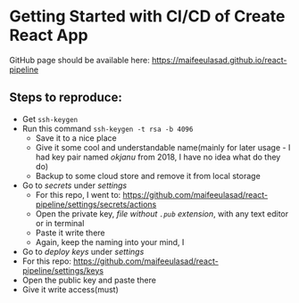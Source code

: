 # Getting Started with CI/CD of Create React App

GitHub page should be available here: https://maifeeulasad.github.io/react-pipeline


## Steps to reproduce:
 - Get `ssh-keygen`
 - Run this command `ssh-keygen -t rsa -b 4096`
   - Save it to a nice place
   - Give it some cool and understandable name(mainly for later usage - I had key pair named *okjanu* from 2018, I have no idea what do they do) 
   -  Backup to some cloud store and remove it from local storage
 - Go to *secrets* under *settings*
   - For this repo, I went to: https://github.com/maifeeulasad/react-pipeline/settings/secrets/actions
   - Open the private key, *file without `.pub` extension*, with any text editor or in terminal
   -  Paste it write there
   -  Again, keep the naming into your mind, I 
 -  Go to *deploy keys* under *settings*
   - For this repo: https://github.com/maifeeulasad/react-pipeline/settings/keys
   - Open the public key and paste there
   - Give it write access(must)
